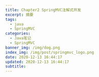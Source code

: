 ```yaml
---
title: Chapter2 SpringMVC注解式开发
excerpt: 摘要
tags:
  - java
  - SpringMVC
categories:
  - Java笔记
  - SpringMVC
banner_img: /img/dog.png
index_img: /img/post/springmvc_logo.png
date: 2020-12-13 16:44:17
updated: 2020-12-13 16:44:17
subtitle:
---
```

